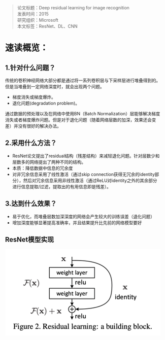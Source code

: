 >论文标题：Deep residual learning for image recognition  
发表时间：2015  
研究组织：Microsoft  
本文标签：ResNet、DL、CNN


# 速读概览：
## 1.针对什么问题？ 
传统的卷积神经网络大部分都是通过将一系列卷积层与下采样层进行堆叠得到的。但是当堆叠到一定网络深度时，就会出现两个问题。
* 梯度消失或梯度爆炸。
* 退化问题(degradation problem)。

通过数据的预处理以及在网络中使用BN（Batch Normalization）层能够解决梯度消失或者梯度爆炸问题。但是对于退化问题（随着网络层数的加深，效果还会变差）并没有很好的解决办法。
## 2.采用什么方法？  
* ResNet论文提出了residual结构（残差结构）来减轻退化问题。针对层数少和层数多的网络提出了两种不同的结构。
* 本质：降低数据中信息的冗余度
* 对非冗余信息采用了线性激活（通过skip connection获得无冗余的identity部分），然后对冗余信息采用非线性激活（通过ReLU对identity之外的其余部分进行信息提取/过滤，提取出的有用信息即是残差）。
## 3.达到什么效果？  
* 易于优化，而堆叠层数加深深度的网络会产生较大的训练误差（退化问题）
* 增加深度能够显著提高准确率，并且结果提升比先前的网络模型要好
    

## ResNet模型实现
![avatar](./img/Resnet.png)
